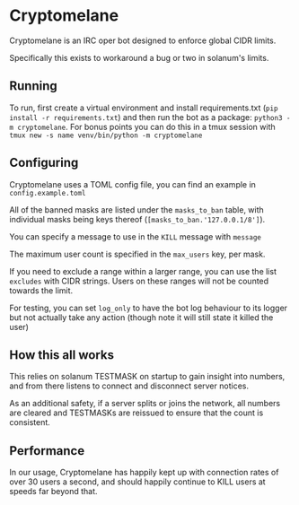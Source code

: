 # Cryptomelane

Cryptomelane is an IRC oper bot designed to enforce global CIDR limits.

Specifically this exists to workaround a bug or two in solanum's limits.

## Running

To run, first create a virtual environment and install requirements.txt
(`pip install -r requirements.txt`) and then run the bot as a package:
`python3 -m cryptomelane`. For bonus points you can do this in a tmux
session with `tmux new -s name venv/bin/python -m cryptomelane`

## Configuring

Cryptomelane uses a TOML config file, you can find an example in `config.example.toml`

All of the banned masks are listed under the `masks_to_ban` table, with individual masks
being keys thereof (`[masks_to_ban.'127.0.0.1/8']`).

You can specify a message to use in the `KILL` message with `message`

The maximum user count is specified in the `max_users` key, per mask.

If you need to exclude a range within a larger range, you can use the
list `excludes` with CIDR strings. Users on these ranges will not be counted
towards the limit.

For testing, you can set `log_only` to have the bot log behaviour to its logger
but not actually take any action (though note it will still state it killed the user)

## How this all works

This relies on solanum TESTMASK on startup to gain insight into numbers, and from
there listens to connect and disconnect server notices.

As an additional safety, if a server splits or joins the network, all numbers are
cleared and TESTMASKs are reissued to ensure that the count is consistent.

## Performance

In our usage, Cryptomelane has happily kept up with connection rates of over 30 users a second,
and should happily continue to KILL users at speeds far beyond that.

